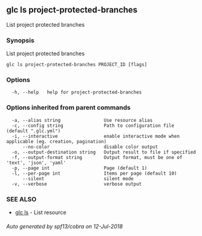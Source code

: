 ## glc ls project-protected-branches

List project protected branches

### Synopsis

List project protected branches

```
glc ls project-protected-branches PROJECT_ID [flags]
```

### Options

```
  -h, --help   help for project-protected-branches
```

### Options inherited from parent commands

```
  -a, --alias string                Use resource alias
  -c, --config string               Path to configuration file (default ".glc.yml")
  -i, --interactive                 enable interactive mode when applicable (eg. creation, pagination)
      --no-color                    disable color output
  -o, --output-destination string   Output result to file if specified
  -f, --output-format string        Output format, must be one of 'text', 'json', 'yaml'
  -p, --page int                    Page (default 1)
  -l, --per-page int                Items per page (default 10)
      --silent                      silent mode
  -v, --verbose                     verbose output
```

### SEE ALSO

* [glc ls](glc_ls.md)	 - List resource

###### Auto generated by spf13/cobra on 12-Jul-2018
